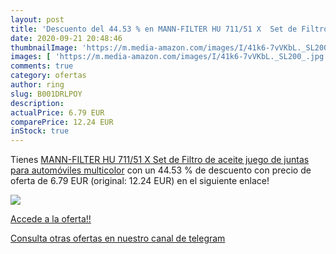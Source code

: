 ```yaml
---
layout: post
title: 'Descuento del 44.53 % en MANN-FILTER HU 711/51 X  Set de Filtro d'
date: 2020-09-21 20:48:46
thumbnailImage: 'https://m.media-amazon.com/images/I/41k6-7vVKbL._SL200_.jpg'
images: [ 'https://m.media-amazon.com/images/I/41k6-7vVKbL._SL200_.jpg' ]
comments: true
category: ofertas
author: ring
slug: B001DRLPOY
description:
actualPrice: 6.79 EUR
comparePrice: 12.24 EUR
inStock: true
---
```


Tienes [MANN-FILTER HU 711/51 X  Set de Filtro de aceite  juego de juntas  para automóviles  multicolor](https://www.amazon.com/dp/B001DRLPOY/?tag=redken08-20) con un 44.53 % de descuento con precio de oferta de 6.79 EUR (original: 12.24 EUR) en el siguiente enlace!

[![](https://m.media-amazon.com/images/I/41k6-7vVKbL._SL200_.jpg)](https://www.amazon.com/dp/B001DRLPOY/?tag=redken08-20)

[Accede a la oferta!!](https://www.amazon.com/dp/B001DRLPOY/?tag=redken08-20)

[Consulta otras ofertas en nuestro canal de telegram](https://t.me/s/ofertas25)
